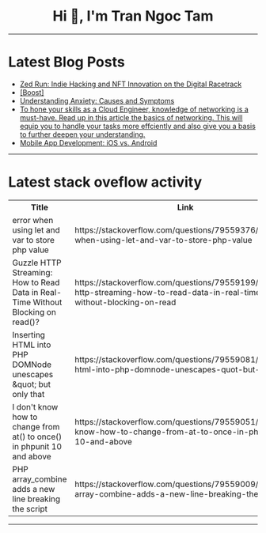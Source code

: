 <h1 align="center">Hi 👋, I'm Tran Ngoc Tam</h1>

---

# Latest Blog Posts 
<!-- BLOG-POST-LIST:START -->
- [Zed Run: Indie Hacking and NFT Innovation on the Digital Racetrack](https://dev.to/ashucommits/zed-run-indie-hacking-and-nft-innovation-on-the-digital-racetrack-3del)
- [[Boost]](https://dev.to/karanverma/-4983)
- [Understanding Anxiety: Causes and Symptoms](https://dev.to/isla_brown_662ed08f2867f1/understanding-anxiety-causes-and-symptoms-226g)
- [To hone your skills as a Cloud Engineer, knowledge of networking is a must-have. Read up in this article the basics of networking. This will equip you to handle your tasks more effciently and also give you a basis to further deepen your understanding.](https://dev.to/oluwanifemi_loveth_1/to-hone-your-skills-as-a-cloud-engineer-knowledge-of-networking-is-a-must-have-read-up-in-this-428a)
- [Mobile App Development: iOS vs. Android](https://dev.to/gaudigabrielmorales/mobile-app-development-ios-vs-android-2lek)
<!-- BLOG-POST-LIST:END -->

---

# Latest stack oveflow activity
<table>
  <tr><th>Title</th><th>Link</th></tr>
  <!-- STACKOVERFLOW:START --><tr><td>error when using let and var to store php value</td><td>https://stackoverflow.com/questions/79559376/error-when-using-let-and-var-to-store-php-value</td></tr><tr><td>Guzzle HTTP Streaming: How to Read Data in Real-Time Without Blocking on read&lpar;&rpar;?</td><td>https://stackoverflow.com/questions/79559199/guzzle-http-streaming-how-to-read-data-in-real-time-without-blocking-on-read</td></tr><tr><td>Inserting HTML into PHP DOMNode unescapes &amp;quot; but only that</td><td>https://stackoverflow.com/questions/79559081/inserting-html-into-php-domnode-unescapes-quot-but-only-that</td></tr><tr><td>I don&#39;t know how to change from at&lpar;&rpar; to once&lpar;&rpar; in phpunit 10 and above</td><td>https://stackoverflow.com/questions/79559051/i-dont-know-how-to-change-from-at-to-once-in-phpunit-10-and-above</td></tr><tr><td>PHP array_combine adds a new line breaking the script</td><td>https://stackoverflow.com/questions/79559009/php-array-combine-adds-a-new-line-breaking-the-script</td></tr><!-- STACKOVERFLOW:END -->
</table>

---


